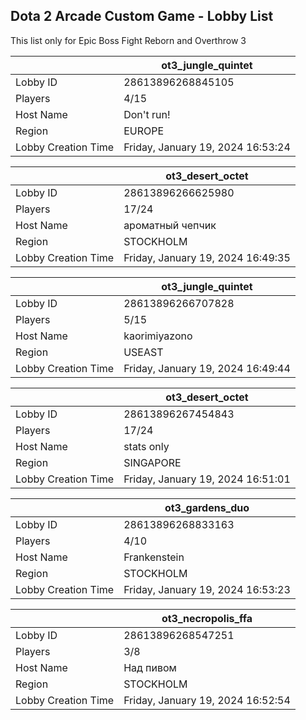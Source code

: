 ## Dota 2 Arcade Custom Game - Lobby List

This list only for Epic Boss Fight Reborn and Overthrow 3

|  | ot3_jungle_quintet |
| ------ | ------ |
| Lobby ID | 28613896268845105 |
| Players | 4/15 |
| Host Name | Don't run! |
| Region | EUROPE |
| Lobby Creation Time | Friday, January 19, 2024 16:53:24 |


|  | ot3_desert_octet |
| ------ | ------ |
| Lobby ID | 28613896266625980 |
| Players | 17/24 |
| Host Name | ароматный чепчик |
| Region | STOCKHOLM |
| Lobby Creation Time | Friday, January 19, 2024 16:49:35 |


|  | ot3_jungle_quintet |
| ------ | ------ |
| Lobby ID | 28613896266707828 |
| Players | 5/15 |
| Host Name | kaorimiyazono |
| Region | USEAST |
| Lobby Creation Time | Friday, January 19, 2024 16:49:44 |


|  | ot3_desert_octet |
| ------ | ------ |
| Lobby ID | 28613896267454843 |
| Players | 17/24 |
| Host Name | stats only |
| Region | SINGAPORE |
| Lobby Creation Time | Friday, January 19, 2024 16:51:01 |


|  | ot3_gardens_duo |
| ------ | ------ |
| Lobby ID | 28613896268833163 |
| Players | 4/10 |
| Host Name | Frankenstein |
| Region | STOCKHOLM |
| Lobby Creation Time | Friday, January 19, 2024 16:53:23 |


|  | ot3_necropolis_ffa |
| ------ | ------ |
| Lobby ID | 28613896268547251 |
| Players | 3/8 |
| Host Name | Над пивом |
| Region | STOCKHOLM |
| Lobby Creation Time | Friday, January 19, 2024 16:52:54 |


